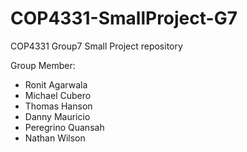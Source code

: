 # COP4331-SmallProject-G7
COP4331 Group7 Small Project repository

Group Member:
  - Ronit Agarwala
  - Michael Cubero
  - Thomas Hanson
  - Danny Mauricio
  - Peregrino Quansah
  - Nathan Wilson
